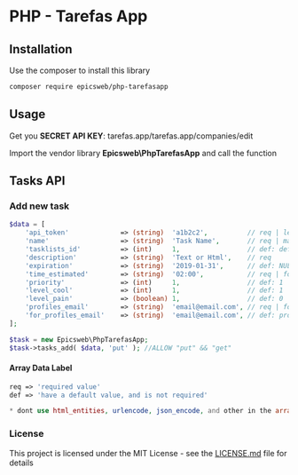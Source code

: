 # PHP - Tarefas App

## Installation

Use the composer to install this library

```bash
composer require epicsweb/php-tarefasapp
```

## Usage

Get you **SECRET API KEY**: tarefas.app/tarefas.app/companies/edit

Import the vendor library **Epicsweb\PhpTarefasApp** and call the function

## Tasks API

### Add new task

```php
$data = [
    'api_token'             => (string)  'a1b2c2',          // req | length:32
    'name'                  => (string)  'Task Name',       // req | maxlength:200
    'tasklists_id'          => (int)     1,                 // def: default projetct of company
    'description'           => (string)  'Text or Html',    // req
    'expiration'            => (string)  '2019-01-31',      // def: NULL | format: Y-m-d
    'time_estimated'        => (string)  '02:00',           // req | format: H:i (00:00)
    'priority'              => (int)     1,                 // def: 1 | min:1 | max:3
    'level_cool'            => (int)     1,                 // def: 1 | min:1 | max:5
    'level_pain'            => (boolean) 1,                 // def: 0 | min:0 | max:0
    'profiles_email'        => (string)  'email@email.com', // req | formar: email
    'for_profiles_email'    => (string)  'email@email.com', // def: profiles_email value
];

$task = new Epicsweb\PhpTarefasApp;
$task->tasks_add( $data, 'put' ); //ALLOW "put" && "get"
 ```

#### Array Data Label
```php
req => 'required value'
def => 'have a default value, and is not required'

* dont use html_entities, urlencode, json_encode, and other in the array key or values
```

### License
This project is licensed under the MIT License - see the [LICENSE.md](https://github.com/epicsweb/mensagens-php/blob/master/LICENSE) file for details